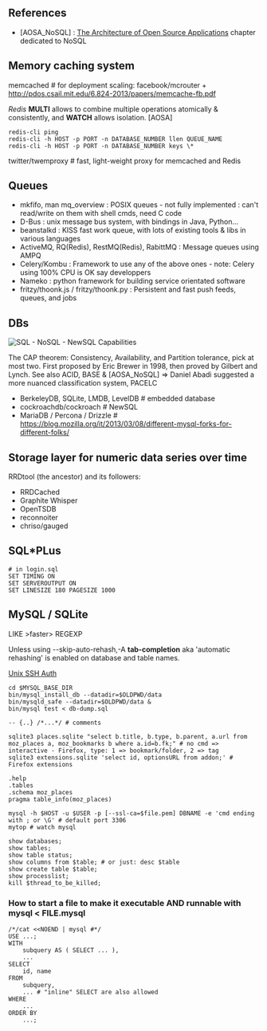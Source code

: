## References
- [AOSA_NoSQL] : [The Architecture of Open Source Applications](http://www.aosabook.org) chapter dedicated to NoSQL

## Memory caching system
memcached # for deployment scaling: facebook/mcrouter + http://pdos.csail.mit.edu/6.824-2013/papers/memcache-fb.pdf

_Redis_ **MULTI** allows to combine multiple operations atomically & consistently, and **WATCH** allows isolation. [AOSA]

    redis-cli ping
    redis-cli -h HOST -p PORT -n DATABASE_NUMBER llen QUEUE_NAME
    redis-cli -h HOST -p PORT -n DATABASE_NUMBER keys \*

twitter/twemproxy # fast, light-weight proxy for memcached and Redis

## Queues
- mkfifo, man mq_overview : POSIX queues - not fully implemented : can't read/write on them with shell cmds, need C code
- D-Bus : unix message bus system, with bindings in Java, Python...
- beanstalkd : KISS fast work queue, with lots of existing tools & libs in various languages
- ActiveMQ, RQ(Redis), RestMQ(Redis), RabittMQ : Message queues using AMPQ
- Celery/Kombu : Framework to use any of the above ones - note: Celery using 100% CPU is OK say developpers
- Nameko : python framework for building service orientated software
- fritzy/thoonk.js / fritzy/thoonk.py : Persistent and fast push feeds, queues, and jobs

## DBs
![](https://raw.githubusercontent.com/cockroachdb/cockroach/master/resources/doc/sql-nosql-newsql.png "SQL - NoSQL - NewSQL Capabilities")

The CAP theorem: Consistency, Availability, and Partition tolerance, pick at most two.
First proposed by Eric Brewer in 1998, then proved by Gilbert and Lynch. See also ACID, BASE & [AOSA_NoSQL]
=> Daniel Abadi suggested a more nuanced classification system, PACELC

- BerkeleyDB, SQLite, LMDB, LevelDB # embedded database
- cockroachdb/cockroach # NewSQL
- MariaDB / Percona / Drizzle # https://blog.mozilla.org/it/2013/03/08/different-mysql-forks-for-different-folks/

## Storage layer for numeric data series over time
RRDtool (the ancestor) and its followers:

- RRDCached
- Graphite Whisper
- OpenTSDB
- reconnoiter
- chriso/gauged

## SQL*PLus

    # in login.sql
    SET TIMING ON
    SET SERVEROUTPUT ON
    SET LINESIZE 180 PAGESIZE 1000

## MySQL / SQLite

LIKE >faster> REGEXP

Unless using --skip-auto-rehash,-A **tab-completion** aka 'automatic rehashing' is enabled on database and table names.

[Unix SSH Auth](http://www.mon-code.net/article/72/utiliser-le-compte-linux-pour-se-connecter-de-facon-securise-a-mariadb-et-mysql-sans-mot-de-passe)

    cd $MYSQL_BASE_DIR
    bin/mysql_install_db --datadir=$OLDPWD/data
    bin/mysqld_safe --datadir=$OLDPWD/data &
    bin/mysql test < db-dump.sql

    -- {..} /*...*/ # comments

    sqlite3 places.sqlite "select b.title, b.type, b.parent, a.url from moz_places a, moz_bookmarks b where a.id=b.fk;" # no cmd => interactive - Firefox, type: 1 => bookmark/folder, 2 => tag
    sqlite3 extensions.sqlite 'select id, optionsURL from addon;' # Firefox extensions

    .help
    .tables
    .schema moz_places
    pragma table_info(moz_places)

    mysql -h $HOST -u $USER -p [--ssl-ca=$file.pem] DBNAME -e 'cmd ending with ; or \G' # default port 3306
    mytop # watch mysql

    show databases;
    show tables;
    show table status;
    show columns from $table; # or just: desc $table
    show create table $table;
    show processlist;
    kill $thread_to_be_killed;

### How to start a file to make it executable AND runnable with mysql < FILE.mysql
    /*/cat <<NOEND | mysql #*/
    USE ...;
    WITH
        subquery AS ( SELECT ... ),
        ...
    SELECT
        id, name
    FROM
        subquery,
        ... # "inline" SELECT are also allowed
    WHERE
        ...
    ORDER BY
        ...;
